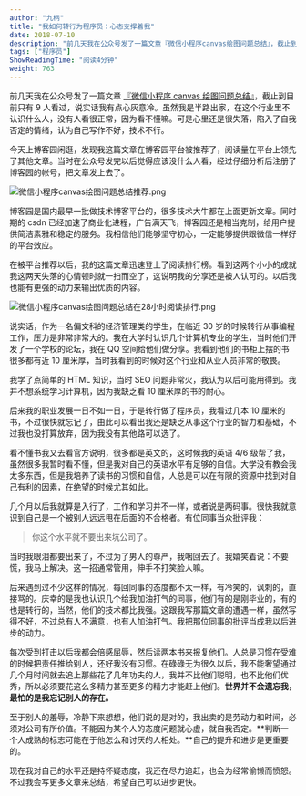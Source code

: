 ```yaml
---
author: "九柄"
title: "我如何转行为程序员：心态支撑着我"
date: 2018-07-10
description: "前几天我在公众号发了一篇文章『微信小程序canvas绘图问题总结』，截止到目前只有9人看过，说实话我有点心灰意冷。虽然我是半路出家，在这个行业里不认识什么人，没有人看很正常，因为看不懂嘛。可是心里还是很失落，陷入了自我否定的情绪，认为自己写作不好，技术不行。今天上博…"
tags: ["程序员"]
ShowReadingTime: "阅读4分钟"
weight: 763
---
```

前几天我在公众号发了一篇文章 [『微信小程序 canvas 绘图问题总结』](https://link.juejin.cn?target=https%3A%2F%2Fwww.cnblogs.com%2Fheniu%2Fp%2F9279895.html "https://www.cnblogs.com/heniu/p/9279895.html")，截止到目前只有 9 人看过，说实话我有点心灰意冷。虽然我是半路出家，在这个行业里不认识什么人，没有人看很正常，因为看不懂嘛。可是心里还是很失落，陷入了自我否定的情绪，认为自己写作不好，技术不行。

今天上博客园闲逛，发现我这篇文章在博客园平台被推荐了，阅读量在平台上领先了其他文章。当时在公众号发完以后觉得应该没什么人看，经过仔细分析后注册了博客园的帐号，把文章发上去了。

![微信小程序canvas绘图问题总结推荐.png](https://p1-jj.byteimg.com/tos-cn-i-t2oaga2asx/gold-user-assets/2018/7/10/16482856a544eaf2~tplv-t2oaga2asx-zoom-in-crop-mark:1512:0:0:0.awebp)

博客园是国内最早一批做技术博客平台的，很多技术大牛都在上面更新文章。同时期的 csdn 已经加速了商业化进程，广告满天飞，博客园还是相当克制，给用户提供简洁素雅和稳定的服务。我相信他们能够坚守初心，一定能够提供跟微信一样好的平台效应。

在被平台推荐以后，我的这篇文章迅速登上了阅读排行榜。看到这两个小小的成就我这两天失落的心情顿时就一扫而空了，这说明我的分享还是被人认可的。以后我也能有更强的动力来输出优质的内容。

![微信小程序canvas绘图问题总结在28小时阅读排行.png](https://p1-jj.byteimg.com/tos-cn-i-t2oaga2asx/gold-user-assets/2018/7/10/16482856a554e21c~tplv-t2oaga2asx-zoom-in-crop-mark:1512:0:0:0.awebp)

说实话，作为一名偏文科的经济管理类的学生，在临近 30 岁的时候转行从事编程工作，压力是非常非常大的。我在大学时认识几个计算机专业的学生，当时他们开发了一个学校的论坛，我在 QQ 空间给他们做分享。我看到他们的书柜上摆的书很多都有近 10 厘米厚，当时我看到的时候对这个行业和从业人员非常的敬畏。

我学了点简单的 HTML 知识，当时 SEO 问题非常火，我认为以后可能用得到。我并不想系统学习计算机，因为我缺乏看 10 厘米厚的书的耐心。

后来我的职业发展一日不如一日，于是转行做了程序员，我看过几本 10 厘米的书，不过很快就忘记了，由此可以看出我还是缺乏从事这个行业的智力和基础，不过我也没打算放弃，因为我没有其他路可以选了。

看不懂书我又去看官方说明，很多都是英文的，这时候我的英语 4/6 级帮了我，虽然很多我暂时看不懂，但是我对自己的英语水平有足够的自信。大学没有教会我太多东西，但是我培养了读书的习惯和自信，人总是可以在有限的资源中找到对自己有利的因素，在绝望的时候尤其如此。

几个月以后我就算是入行了，工作和学习并不一样，或者说是两码事。很快我就意识到自己是一个被别人远远甩在后面的不合格者。有位同事当众批评我：

> 你这个水平就不要出来坑公司了。

当时我眼泪都要出来了，不过为了男人的尊严，我咽回去了。我嬉笑着说：不要慌，我马上解决。这一招通常管用，伸手不打笑脸人嘛。

后来遇到过不少这样的情况，每回同事的态度都不太一样，有冷笑的，讽刺的，直接骂的。庆幸的是我也认识几个给我加油打气的同事，他们有的是刚毕业的，有的也是转行的，当然，他们的技术都比我强。这跟我写那篇文章的遭遇一样，虽然写得不好，不过总有人不满意，也有人加油打气。我把那位同事的批评当成我以后进步的动力。

每次受到打击以后我都会倍感屈辱，然后读两本书来报复他们。人总是习惯在受难的时候把责任推给别人，还好我没有习惯。在碌碌无为很久以后，我不能奢望通过几个月时间就去追上那些花了几年功夫的人，我并不比他们聪明，也不比他们优秀，所以必须要花这么多精力甚至更多的精力才能赶上他们。**世界并不会遗忘我，最怕的是我忘记别人的存在。**

至于别人的羞辱，冷静下来想想，他们说的是对的，我出卖的是劳动力和时间，必须对公司有所价值。不能因为某个人的态度问题就心虚，就自我否定。\*\*判断一个人成熟的标志可能在于他怎么和讨厌的人相处。\*\*自己的提升和进步是更重要的。

现在我对自己的水平还是持怀疑态度，我还在尽力追赶，也会为经常偷懒而愤怒。不过我会写更多文章来总结，希望自己可以进步更快。